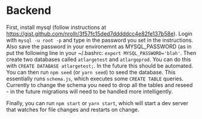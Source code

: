 # Backend

First, install mysql (follow instructions at https://gist.github.com/nrollr/3f57fc15ded7dddddcc4e82fe137b58e). Login with `mysql -u root -p` and type in the password you set in the instructions. Also save the password in your environemnt as MYSQL_PASSWORD (as in put the following line in your ~/.bashrc: `export MYSQL_PASSWORD='blah'`. Then create two databases called `atlargetest` and `atlargeprod`. You can do this with `CREATE DATABASE atlargetest;`. In the future this should be automated. You can then run `npm seed` (or `yarn seed`) to seed the database. This essentially runs `schema.js`, which executes some `CREATE TABLE` queries. Currently to change the schema you need to drop all the tables and reseed - in the future migrations will need to be handled more intelligently.

Finally, you can run `npm start` or `yarn start`, which will start a dev server that watches for file changes and restarts on change. 